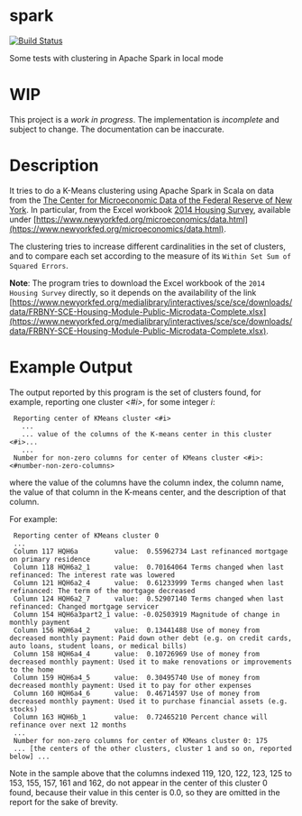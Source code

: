 # spark

[![Build Status](https://travis-ci.org/je-nunez/apache_spark.svg?branch=master)](https://travis-ci.org/je-nunez/apache_spark)

Some tests with clustering in Apache Spark in local mode

# WIP

This project is a *work in progress*. The implementation is *incomplete* and subject to change. The documentation can be inaccurate.

# Description

It tries to do a K-Means clustering using Apache Spark in Scala on data from the [The Center for Microeconomic Data of the Federal Reserve of New York](https://www.newyorkfed.org/microeconomics/index.html). In particular, from the Excel workbook [2014 Housing Survey](https://www.newyorkfed.org/medialibrary/interactives/sce/sce/downloads/data/FRBNY-SCE-Housing-Module-Public-Microdata-Complete.xlsx), available under [https://www.newyorkfed.org/microeconomics/data.html](https://www.newyorkfed.org/microeconomics/data.html).

The clustering tries to increase different cardinalities in the set of clusters, and to compare each set according to the measure of its `Within Set Sum of Squared Errors`.

**Note**: The program tries to download the Excel workbook of the `2014 Housing Survey` directly, so it depends on the availability of the link [https://www.newyorkfed.org/medialibrary/interactives/sce/sce/downloads/data/FRBNY-SCE-Housing-Module-Public-Microdata-Complete.xlsx](https://www.newyorkfed.org/medialibrary/interactives/sce/sce/downloads/data/FRBNY-SCE-Housing-Module-Public-Microdata-Complete.xlsx).

# Example Output

The output reported by this program is the set of clusters found, for example, reporting one cluster *<#i>*, for some integer *i*:

     Reporting center of KMeans cluster <#i>
       ...
       ... value of the columns of the K-means center in this cluster <#i>...
       ...
     Number for non-zero columns for center of KMeans cluster <#i>: <#number-non-zero-columns>

where the value of the columns have the column index, the column name, the value of that column in the K-means center, and the description of that column.

For example:

     Reporting center of KMeans cluster 0
     ...
     Column 117 HQH6a         value:  0.55962734 Last refinanced mortgage on primary residence
     Column 118 HQH6a2_1      value:  0.70164064 Terms changed when last refinanced: The interest rate was lowered
     Column 121 HQH6a2_4      value:  0.61233999 Terms changed when last refinanced: The term of the mortgage decreased
     Column 124 HQH6a2_7      value:  0.52907140 Terms changed when last refinanced: Changed mortgage servicer
     Column 154 HQH6a3part2_1 value: -0.02503919 Magnitude of change in monthly payment
     Column 156 HQH6a4_2      value:  0.13441488 Use of money from decreased monthly payment: Paid down other debt (e.g. on credit cards, auto loans, student loans, or medical bills)
     Column 158 HQH6a4_4      value:  0.10726969 Use of money from decreased monthly payment: Used it to make renovations or improvements to the home
     Column 159 HQH6a4_5      value:  0.30495740 Use of money from decreased monthly payment: Used it to pay for other expenses
     Column 160 HQH6a4_6      value:  0.46714597 Use of money from decreased monthly payment: Used it to purchase financial assets (e.g. stocks)
     Column 163 HQH6b_1       value:  0.72465210 Percent chance will refinance over next 12 months
     ...
     Number for non-zero columns for center of KMeans cluster 0: 175
     ... [the centers of the other clusters, cluster 1 and so on, reported below] ...

Note in the sample above that the columns indexed 119, 120, 122, 123, 125 to 153, 155, 157, 161 and 162, do not appear in the center of this cluster 0 found, because their value in this center is 0.0, so they are omitted in the report for the sake of brevity.

